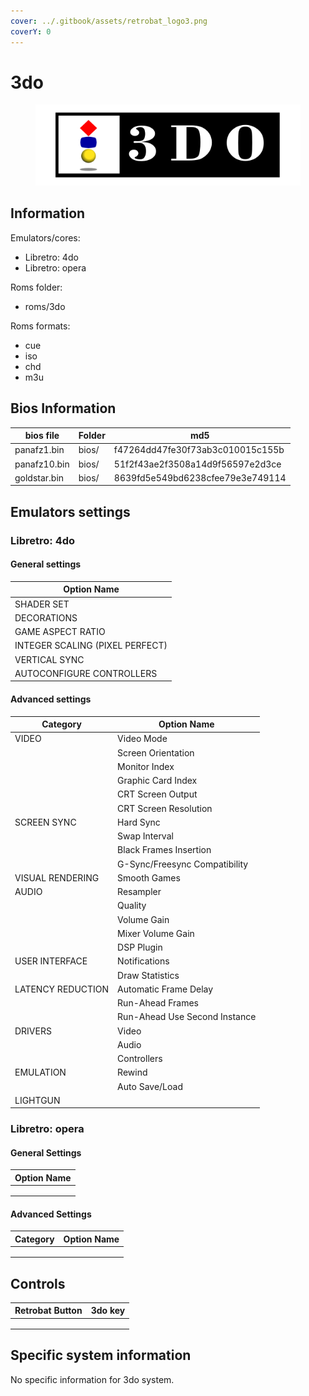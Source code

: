```yaml
---
cover: ../.gitbook/assets/retrobat_logo3.png
coverY: 0
---
```


# 3do

<figure><img src="../.gitbook/assets/3do.svg" alt=""><figcaption></figcaption></figure>

## Information

Emulators/cores:

* Libretro: 4do
* Libretro: opera

Roms folder:

* roms/3do

Roms formats:

* cue
* iso
* chd
* m3u

## Bios Information

| bios file    | Folder | md5                              |
| ------------ | ------ | -------------------------------- |
| panafz1.bin  | bios/  | f47264dd47fe30f73ab3c010015c155b |
| panafz10.bin | bios/  | 51f2f43ae2f3508a14d9f56597e2d3ce |
| goldstar.bin | bios/  | 8639fd5e549bd6238cfee79e3e749114 |

## Emulators settings

### Libretro: 4do

#### General settings

| Option Name                     |
| ------------------------------- |
| SHADER SET                      |
| DECORATIONS                     |
| GAME ASPECT RATIO               |
| INTEGER SCALING (PIXEL PERFECT) |
| VERTICAL SYNC                   |
| AUTOCONFIGURE CONTROLLERS       |

#### Advanced settings

| Category          | Option Name                   |
| ----------------- | ----------------------------- |
| VIDEO             | Video Mode                    |
|                   | Screen Orientation            |
|                   | Monitor Index                 |
|                   | Graphic Card Index            |
|                   | CRT Screen Output             |
|                   | CRT Screen Resolution         |
| SCREEN SYNC       | Hard Sync                     |
|                   | Swap Interval                 |
|                   | Black Frames Insertion        |
|                   | G-Sync/Freesync Compatibility |
| VISUAL RENDERING  | Smooth Games                  |
| AUDIO             | Resampler                     |
|                   | Quality                       |
|                   | Volume Gain                   |
|                   | Mixer Volume Gain             |
|                   | DSP Plugin                    |
| USER INTERFACE    | Notifications                 |
|                   | Draw Statistics               |
| LATENCY REDUCTION | Automatic Frame Delay         |
|                   | Run-Ahead Frames              |
|                   | Run-Ahead Use Second Instance |
| DRIVERS           | Video                         |
|                   | Audio                         |
|                   | Controllers                   |
| EMULATION         | Rewind                        |
|                   | Auto Save/Load                |
| LIGHTGUN          |                               |

### Libretro: opera

#### General Settings

| Option Name |
| ----------- |
|             |
|             |
|             |

#### Advanced Settings

| Category | Option Name |
| -------- | ----------- |
|          |             |
|          |             |
|          |             |

## Controls

| Retrobat Button | 3do key |
| --------------- | ------- |
|                 |         |
|                 |         |
|                 |         |

## Specific system information

No specific information for 3do system.

